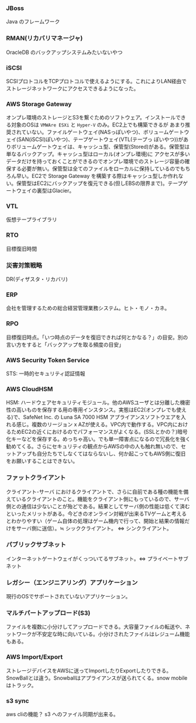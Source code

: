 ### JBoss
Java のフレームワーク

### RMAN(リカバリマネージャ)
OracleDB のバックアップシステムみたいないやつ

### iSCSI
SCSIプロトコルをTCPプロトコルで使えるようにする。これによりLAN経由でストレージネットワークにアクセスできるようになった。

### AWS Storage Gateway
オンプレ環境のストレージとS3を繋ぐためのソフトウェア。インストールできる対象のOSは `VMWAre ESXi` と `Hyper-V` のみ。EC2上でも構築できるが
あまり推奨されていない。ファイルゲートウェイ(NASっぽいやつ)、ボリュームゲートウェイ(SAN(iSCSI)ぽいやつ)、テープゲートウェイ(VTL(テープっ
ぽいやつ))がありボリュームゲートウェイは、キャッシュ型、保管型(Stored)がある。保管型は単なるバックアップ。キャッシュ型はローカル(オンプレ環境)に
アクセスが多いデータだけを持っておくことができるのでオンプレ環境でのストレージ容量の確保する必要が無い。保管型は全てのファイルをローカルに保持しているのでもちろん早い。EC2で Storage Gateway を構築する際はキャッシュ型しか作れない。保管型はEC2にバックアップを復元できる(但しEBSの限界まで)。テープゲートウェイの裏型はGlacier。

### VTL
仮想テープライブラリ

### RTO
目標復旧時間

### 災害対策戦略
DR(ディザスタ・リカバリ)

### ERP
会社を管理するための総合経営管理業務システム。ヒト・モノ・カネ。

### RPO
目標復旧時点。「いつ時点のデータを復旧できれば何とかなる？」の目安。別の言い方をすると「バックアップを取る頻度の目安」

### AWS Security Token Service
STS: 一時的セキュリティ認証情報

### AWS CloudHSM
HSM: ハードウェアセキュリティモジュール。他のAWSユーザとは分離した機密性の高いものを保存する用の専用インスタンス。実態はEC2(オンプレでも使える)で、SafeNet Inc. の Luna SA 7000 HSM アプライアンスソフトウエアを入れる感じ。複数のリージョン x AZが使える。VPC内で動作する。VPC内におけるためEC2の近くにおけるのでパフォーマンスがよくなる。(SSLとかの？)暗号化キーなどを保存する。めっちゃ高い。でも単一障害点になるので冗長化を強く勧めてくる。さらにセキュリティの観点からAWSの中の人も触れ無いので、セットアップも自分たちでしなくてはならないし、何か起こってもAWS側に復旧をお願いすることはできない。

### ファットクライアント
クライアント-サーバ におけるクライアントで、さらに自前である種の機能を備えているクライアントのこと。機能をクライアント側にもっているので、サーバ側との通信は少ないことが殆どである。結果としてサーバ側の性能は低くて済むといったメリットがある。今どきのオンライン対戦が出来るTVゲームと考えるとわかりやすい（ゲーム自体の処理はゲーム機内で行って、開始と結果の情報だけをサーバ側に送信）。≒ シッククライアント。 ⇔ シンクライアント。

### パブリックサブネット
インターネットゲートウェイがくっついてるサブネット。⇔ プライベートサブネット

### レガシー（エンジニアリング）アプリケーション
現行のOSでサポートされていないアプリケーション。

### マルチパートアップロード(S3)
ファイルを複数に小分けしてアップロードできる。大容量ファイルの転送や、ネットワークが不安定な時に向いている。小分けされたファイルはレジューム機能もある。

### AWS Import/Export
ストレージデバイスをAWSに送ってImportしたりExportしたりできる。SnowBallとは違う。Snowballはアプライアンスが送られてくる。snow mobile はトラック。

### s3 sync
aws cliの機能？ s3 へのファイル同期が出来る。
